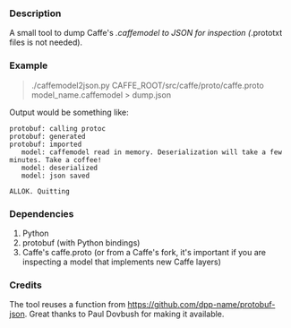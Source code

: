 ### Description
A small tool to dump Caffe's *.caffemodel to JSON for inspection (*.prototxt files is not needed).

### Example
> ./caffemodel2json.py CAFFE_ROOT/src/caffe/proto/caffe.proto model_name.caffemodel > dump.json

Output would be something like:
```
protobuf: calling protoc
protobuf: generated
protobuf: imported
   model: caffemodel read in memory. Deserialization will take a few minutes. Take a coffee!
   model: deserialized
   model: json saved

ALLOK. Quitting
```

### Dependencies
1. Python
2. protobuf (with Python bindings)
3. Caffe's caffe.proto (or from a Caffe's fork, it's important if you are inspecting a model that implements new Caffe layers)

### Credits
The tool reuses a function from https://github.com/dpp-name/protobuf-json. Great thanks to Paul Dovbush for making it available.
